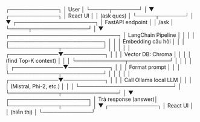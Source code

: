 ┌─────────────┐
│   User      │
└─────┬───────┘
      │
      ▼
┌─────────────┐
│ React UI    │
│ (ask ques)  │
└─────┬───────┘
      │
      ▼
┌─────────────────────┐
│ FastAPI endpoint    │
│ /ask                │
└─────┬───────────────┘
      │
      ▼
┌─────────────────────────────┐
│ LangChain Pipeline          │
│                             │
│ ┌─────────────────────────┐ │
│ │ Embedding câu hỏi       │ │
│ └─────────────┬───────────┘ │
│               │             │
│ ┌─────────────▼───────────┐ │
│ │ Vector DB: Chroma       │ │
│ │ (find Top-K context)    │ │
│ └─────────────┬───────────┘ │
│               │             │
│ ┌─────────────▼───────────┐ │
│ │ Format prompt           │ │
│ └─────────────┬───────────┘ │
│               │             │
│ ┌─────────────▼───────────┐ │
│ │ Call Ollama local LLM   │ │
│ │ (Mistral, Phi-2, etc.)  │ │
│ └─────────────────────────┘ │
└─────────────┬───────────────┘
              │
              ▼
┌─────────────────────┐
│ Trả response (answer)│
└─────────────┬───────┘
              │
              ▼
┌─────────────┐
│ React UI    │
│ (hiển thị)  │
└─────────────┘
